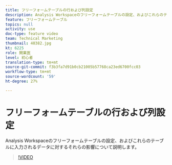 ```yaml
---
title: フリーフォームテーブルの行および列設定
description: Analysis Workspaceのフリーフォームテーブルの設定、およびこれらのテーブルに入力されるデータに対するそれらの影響について説明します。
feature: フリーフォームテーブル
topics: null
activity: use
doc-type: feature video
team: Technical Marketing
thumbnail: 40382.jpg
kt: 6225
role: 開業医
level: 初心者
translation-type: tm+mt
source-git-commit: f3b3fa7d91b0cb21005b57768ca23ed6700fcc03
workflow-type: tm+mt
source-wordcount: '59'
ht-degree: 27%

---
```



# フリーフォームテーブルの行および列設定

Analysis Workspaceのフリーフォームテーブルの設定、およびこれらのテーブルに入力されるデータに対するそれらの影響について説明します。

>[!VIDEO](https://video.tv.adobe.com/v/40382/?quality=12&learn=on)
